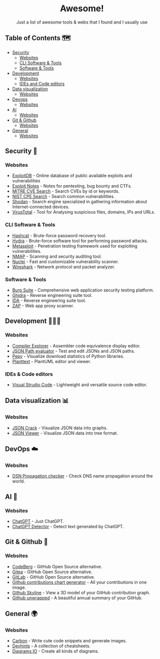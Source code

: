 <h1 align="center">Awesome!</h1>

<div align="center">Just a list of awesome tools & webs that I found and I usually use</div>

## Table of Contents 🗺️

- [Security](#security)
  - [Websites](#security@websites)
  - [CLI Software & Tools](#security@cli-software-and-tools)
  - [Software & Tools](#security@software-and-tools)
- [Development](#development)
  - [Websites](#development@websites)
  - [IDEs and Code editors](#development@ides-and-code-editors)
- [Data visualization](#data-visualization)
  - [Websites](#data-visualization@websites)
- [Devops](#devops)
  - [Websites](#devops@websites)
- [AI](#ai)
  - [Websites](#ai@websites)
- [Git & Github](#github)
  - [Websites](#github@websites)
- [General](#general)
  - [Websites](#general@websites)

## Security 🔐 <a name="security"></a>

### Websites <a name="security@websites"></a>
- [ExploitDB](https://www.exploit-db.com/) - Online database of public available exploits and vulnerabilities
- [Exploit Notes](https://exploit-notes.hdks.org/) - Notes for pentesting, bug bounty and CTFs.
- [MITRE CVE Search](https://cve.mitre.org/cve/search_cve_list.html) - Search CVEs by id or keywords.
- [NIST CPE Search](https://nvd.nist.gov/products/cpe/search) - Search common vulnerabilities.
- [Shodan](https://www.shodan.io/) - Search engine specialized in gathering information about Internet-connected devices.
- [VirusTotal](https://www.virustotal.com/) - Tool for Analysing suspicious files, domains, IPs and URLs.

### CLI Software & Tools <a name="security@cli-software-and-tools"></a>
- [Hashcat](https://hashcat.net/hashcat/) - Brute-force password recovery tool.
- [Hydra](https://github.com/vanhauser-thc/thc-hydra) - Brute-force software tool for performing password attacks.
- [Metasploit](https://www.metasploit.com/) - Penetration testing framework used for exploiting vulnerabilities.
- [NMAP](https://nmap.org/) - Scanning and security auditing tool.
- [Nuclei](https://nuclei.projectdiscovery.io/) - Fast and customizable vulnerability scanner.
- [Wireshark](https://www.wireshark.org/) - Network protocol and packet analyzer.

### Software & Tools <a name="security@software-and-tools"></a>
- [Burp Suite](https://portswigger.net/burp) - Comprehensive web application security testing platform.
- [Ghidra](https://hex-rays.com/ida-pro/) - Reverse engineering suite tool.
- [IDA](https://ghidra-sre.org/) - Reverse engineering suite tool.
- [ZAP](https://www.zaproxy.org/) - Web app proxy scanner.

## Development 👨🏻‍💻 <a name="development"></a>

### Websites <a name="development@websites"></a>
- [Compiler Explorer](https://godbolt.org/) - Assembler code equivalence display editor.
- [JSON Path evaluator](https://jsonpath.com/) - Test and edit JSONs and JSON paths.
- [Pepy](https://pepy.tech/) - Visualize download statistics of Python libraries.
- [Planttext](https://www.planttext.com/) - PlantUML editor and viewer.

### IDEs & Code editors <a name="development@ides-and-code-editors"></a>
- [Visual Strudio Code](https://code.visualstudio.com/) - Lightweight and versatile source code editor.

## Data visualization 📊 <a name="data-visualization"></a>

### Websites <a name="data-visualization@websites"></a>
- [JSON Crack](https://jsoncrack.com/) - Visualize JSON data into graphs.
- [JSON Viewer](https://online-json.com/json-viewer) - Visualize JSON data into tree format.

## DevOps ☁️ <a name="devops"></a>

### Websites <a name="devops@websites"></a>
- [DSN Propagation checker](https://www.whatsmydns.net/) - Check DNS name propagation around the world.

## AI 🤖 <a name="ai"></a>

### Websites <a name="ai@websites"></a>
- [ChatGPT](https://chat.openai.com/) - Just ChatGPT.
- [ChatGPT Detector](https://huggingface.co/spaces/Hello-SimpleAI/chatgpt-detector-single) - Detect text generated by ChatGPT.

## Git & Github 🐙 <a name="github"></a>

### Websites <a name="github@websites"></a>
- [CodeBerg](https://codeberg.org/) - GitHub Open Source alternative.
- [Gitea](https://gitea.com/) - GitHub Open Source alternative.
- [GitLab](https://gitlab.com) - GitHub Open Source alternative.
- [Github contributions chart generator](https://github-contributions.vercel.app/) - All your contributions in one image.
- [Github Skyline](https://skyline.github.com/) - View a 3D model of your GitHub contribution graph.
- [Github unwrapped](https://www.githubunwrapped.com/) - A beautiful annual summary of your GitHub.

## General 🌍 <a name="general"></a>

### Websites <a name="general@websites"></a>
- [Carbon](https://carbon.now.sh/) - Write cute code snippets and generate images.
- [Devhints](https://devhints.io/) - A collection of cheatsheets.
- [Diagrams IO](https://app.diagrams.net/) - Create all kinds of diagrams.
